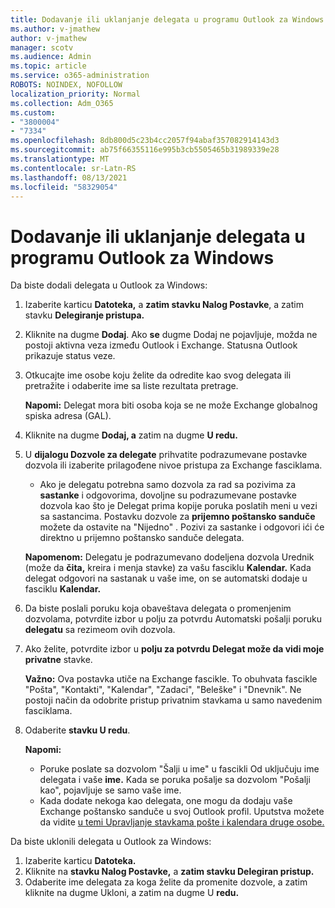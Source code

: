 ```yaml
---
title: Dodavanje ili uklanjanje delegata u programu Outlook za Windows
ms.author: v-jmathew
author: v-jmathew
manager: scotv
ms.audience: Admin
ms.topic: article
ms.service: o365-administration
ROBOTS: NOINDEX, NOFOLLOW
localization_priority: Normal
ms.collection: Adm_O365
ms.custom:
- "3800004"
- "7334"
ms.openlocfilehash: 8db800d5c23b4cc2057f94abaf357082914143d3
ms.sourcegitcommit: ab75f66355116e995b3cb5505465b31989339e28
ms.translationtype: MT
ms.contentlocale: sr-Latn-RS
ms.lasthandoff: 08/13/2021
ms.locfileid: "58329054"
---
```

# <a name="how-to-add-or-remove-a-delegate-in-outlook-for-windows"></a>Dodavanje ili uklanjanje delegata u programu Outlook za Windows

Da biste dodali delegata u Outlook za Windows: 

1. Izaberite karticu **Datoteka,** a **zatim stavku Nalog Postavke**, a zatim stavku **Delegiranje pristupa.**
2. Kliknite na dugme **Dodaj**. Ako **se** dugme Dodaj ne pojavljuje, možda ne postoji aktivna veza između Outlook i Exchange. Statusna Outlook prikazuje status veze.
3. Otkucajte ime osobe koju želite da odredite kao svog delegata ili pretražite i odaberite ime sa liste rezultata pretrage.

    **Napomi:** Delegat mora biti osoba koja se ne može Exchange globalnog spiska adresa (GAL).
4. Kliknite na dugme **Dodaj, a** zatim na dugme **U redu.**
5. U **dijalogu Dozvole za delegate** prihvatite podrazumevane postavke dozvola ili izaberite prilagođene nivoe pristupa za Exchange fasciklama.

    - Ako je delegatu potrebna samo dozvola za rad sa pozivima za **sastanke** i odgovorima, dovoljne su podrazumevane postavke dozvola kao što je Delegat prima kopije poruka poslatih meni u vezi sa sastancima. Postavku dozvole za **prijemno poštansko sanduče** možete da ostavite na "Nijedno" .  Pozivi za sastanke i odgovori ići će direktno u prijemno poštansko sanduče delegata.

    **Napomenom:** Delegatu je podrazumevano dodeljena dozvola Urednik (može da **čita,** kreira i menja stavke) za vašu fasciklu **Kalendar.** Kada delegat odgovori na sastanak u vaše ime, on se automatski dodaje u fasciklu **Kalendar.**

5. Da biste poslali poruku koja obaveštava delegata o promenjenim dozvolama, potvrdite izbor u polju za potvrdu Automatski pošalji poruku **delegatu** sa rezimeom ovih dozvola.
6. Ako želite, potvrdite izbor u **polju za potvrdu Delegat može da vidi moje privatne** stavke.

    **Važno:** Ova postavka utiče na Exchange fascikle. To obuhvata fascikle "Pošta", "Kontakti", "Kalendar", "Zadaci", "Beleške" i "Dnevnik". Ne postoji način da odobrite pristup privatnim stavkama u samo navedenim fasciklama.

7. Odaberite **stavku U redu**.

    **Napomi:**
    - Poruke poslate sa dozvolom "Šalji u ime" u fascikli Od uključuju ime delegata i vaše **ime.** Kada se poruka pošalje sa dozvolom "Pošalji kao", pojavljuje se samo vaše ime.
    - Kada dodate nekoga kao delegata, one mogu da dodaju vaše Exchange poštansko sanduče u svoj Outlook profil. Uputstva možete da vidite [u temi Upravljanje stavkama pošte i kalendara druge osobe.](https://support.microsoft.com/office/manage-another-person-s-mail-and-calendar-items-afb79d6b-2967-43b9-a944-a6b953190af5)

Da biste uklonili delegata u Outlook za Windows:

1. Izaberite karticu **Datoteka.**
2. Kliknite na **stavku Nalog Postavke,** a **zatim stavku Delegiran pristup.**
3. Odaberite ime delegata za koga želite da promenite dozvole,  a zatim kliknite na dugme Ukloni, a zatim na dugme U **redu.**
